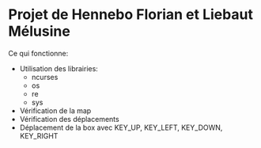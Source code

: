 # Projet de Hennebo Florian et Liebaut Mélusine

Ce qui fonctionne:
- Utilisation des librairies:
  - ncurses
  - os
  - re
  - sys
- Vérification de la map
- Vérification des déplacements
- Déplacement de la box avec KEY_UP, KEY_LEFT, KEY_DOWN, KEY_RIGHT
